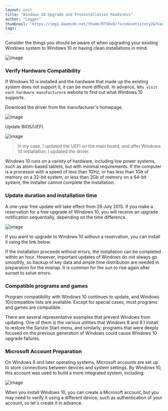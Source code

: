 ```yaml
---
layout: post
title: "Windows 10 Upgrade and Preinstallation Readiness"
author: "Logger"
thumbnail: "https://img1.daumcdn.net/thumb/R750x0/?scode=mtistory2&fname=https%3A%2F%2Ft1.daumcdn.net%2Fcfile%2Ftistory%2F2661E642568E800A0E"
tags: 
---
```



Consider the things you should be aware of when upgrading your existing Windows system to Windows 10 or having clean installations in mind.

![image](https://t1.daumcdn.net/cfile/tistory/2661E642568E800A0E)

### Verify Hardware Compatibility

If Windows 10 is installed and the hardware that made up the existing system does not support it, it can be more difficult. In advance, let`s visit each hardware manufacturer`s website to find out what Windows 10 supports.

Download the driver from the manufacturer`s homepage.

![image](https://t1.daumcdn.net/cfile/tistory/2702853D568D595120)

Update BIOS/UEFI.

![image](https://t1.daumcdn.net/cfile/tistory/267FD33D568D595322)

> In my case, I updated the UEFI on the main board, and after Windows 10 installation, I updated the driver.

Windows 10 runs on a variety of hardware, including low power systems, such as atom-based tablets, but with minimal requirements. If the computer is a processor with a speed of less than 1GHz, or has less than 1Gb of memory on a 32-bit system, or less than 2Gb of memory on a 64-bit system, the installer cannot complete the installation.

### Update duration and installation time

A one-year free update will take effect from 29 July 2015. If you make a reservation for a free upgrade of Windows 10, you will receive an upgrade notification sequentially, depending on the time difference.

![image](https://t1.daumcdn.net/cfile/tistory/25017A33568D78A529)

If you want to upgrade to Windows 10 without a reservation, you can install it using the link below.

If the installation proceeds without errors, the installation can be completed within an hour. However, important updates of Windows do not always go smoothly, so backup of key data and ample time distribution are needed in preparation for the mishap. It is common for the sun to rise again after sunset to solve errors.

### Compatible programs and games

Program compatibility with Windows 10 continues to update, and Windows 10/compatible lists are available. Except for special cases, most programs and games are compatible.

There are several representative examples that prevent Windows from updating. One of them is the various utilities that Windows 8 and 8.1 install to restore the Sarizin Start menu, and similarly, programs that were deeply focused on the previous generation of Windows could cause Windows 10 upgrade failures.

### Microsoft Account Preparation

On Windows 8 and later operating systems, Microsoft accounts are set up to store connections between devices and system settings. By Windows 10, this account was used to build a more integrated system, including:

![image](https://t1.daumcdn.net/cfile/tistory/2548FF4D568E891422)

When you install Windows 10, you can create a Microsoft account, but you may need to verify it using a different device, such as authentication of your account, so let`s create it in advance.